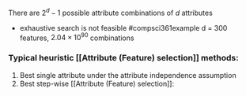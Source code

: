 There are $2^d -1$ possible attribute combinations of $d$ attributes
- exhaustive search is not feasible #compsci361example d = 300 features, $2.04 \times 10^{90}$ combinations 
### Typical heuristic [[Attribute (Feature) selection]] methods:
1. Best single attribute under the attribute independence assumption
2. Best step-wise [[Attribute (Feature) selection]]: